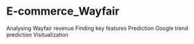 # E-commerce_Wayfair
Analysing Wayfair revenue
Finding key features
Prediction
Google trend prediction
Visitualization

